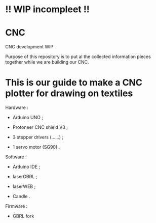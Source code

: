 # !! WIP incompleet !!


# CNC
CNC development WIP

Purpose of this repository is to put al the collected information pieces together while we are building our CNC.

# This is our guide to make a CNC plotter for drawing on textiles

Hardware :

- Arduino UNO ;

- Protoneer CNC shield V3 ;

- 3 stepper drivers (......) ;

- 1 servo motor (SG90) .

Software :

- Arduino IDE ;

- laserGBRL ;

- laserWEB ;

- Candle .

Firmware :

- GBRL fork





